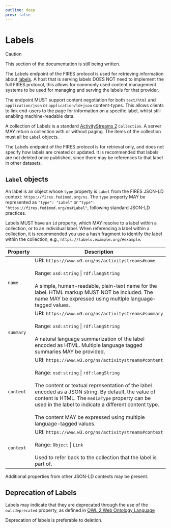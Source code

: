 ```yaml
---
outline: deep
prev: false
---
```


# Labels

> [!CAUTION]
> This section of the documentation is still being written.

The Labels endpoint of the FIRES protocol is used for retrieving information about [labels](../../concepts/labels.md). A host that is serving labels DOES NOT need to implement the full FIRES protocol, this allows for commonly used content management systems to be used for managing and serving the labels for that provider.

The endpoint MUST support content negotiation for both `text/html` and `application/json` or `application/ld+json` content-types. This allows clients to link end-users to the page for information on a specific label, whilst still enabling machine-readable data.

A collection of Labels is a standard [ActivityStreams 2][1] `Collection`. A server MAY return a collection with or without paging. The items of the collection must all be `Label` objects.

The Labels endpoint of the FIRES protocol is for retrieval only, and does not specify how labels are created or updated. It is recommended that labels are not deleted once published, since there may be references to that label in other datasets.

## `Label` objects

An label is an object whose `type` property is `Label` from the FIRES JSON-LD context: `https://fires.fedimod.org/ns`. The `type` property MAY be represented as `"type": "Label"` or `"type": "https://fires.fedimod.org/ns#Label"`, following standard JSON-LD practices.

Labels MUST have an `id` property, which MAY resolve to a label within a collection, or to an individual label. When referencing a label within a collection, it is recommended you use a hash fragment to identify the label within the collection, e.g., `https://labels.example.org/#example`.

| Property      | Description |
| ----------- | ----------- |
| `name`      | URI: `https://www.w3.org/ns/activitystreams#name` <br><br>Range: `xsd:string` &#124; `rdf:langString` <br><br> A simple, human-readable, plain-text name for the label. HTML markup MUST NOT be included. The name MAY be expressed using multiple language-tagged values. |
| `summary`   | URI: `https://www.w3.org/ns/activitystreams#summary` <br><br>Range: `xsd:string` &#124; `rdf:langString` <br><br> A natural language summarization of the label encoded as HTML. Multiple language tagged summaries MAY be provided. |
| `content`   | URI: `https://www.w3.org/ns/activitystreams#content` <br><br>Range: `xsd:string` &#124; `rdf:langString` <br><br>  The content or textual representation of the label encoded as a JSON string. By default, the value of content is HTML. The `mediaType` property can be used in the label to indicate a different content type.<br><br>The content MAY be expressed using multiple language-tagged values. |
| `context`   | URI: `https://www.w3.org/ns/activitystreams#context`<br><br>Range: `Object` &#124; `Link`<br><br>Used to refer back to the collection that the label is part of. |

Additional properties from other JSON-LD contexts may be present.

## Deprecation of Labels

Labels may indicate that they are deprecated through the use of the `owl:deprecated` property, as defined in [OWL 2 Web Ontology Language][2]

Deprecation of labels is preferable to deletion.

[1]: https://www.w3.org/TR/activitystreams-core/#collections
[2]: https://www.w3.org/TR/2012/REC-owl2-syntax-20121211/
